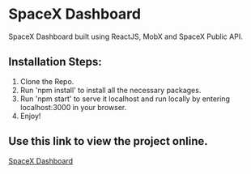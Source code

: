 # SpaceX Dashboard
SpaceX Dashboard built using ReactJS, MobX and SpaceX Public API.


## Installation Steps:
1. Clone the Repo.
2. Run 'npm install' to install all the necessary packages.
3. Run 'npm start' to serve it localhost and run locally by entering localhost:3000 in your browser.
4. Enjoy!


## Use this link to view the project online.
[SpaceX Dashboard](https://spacex-dashboard.netlify.app/)
